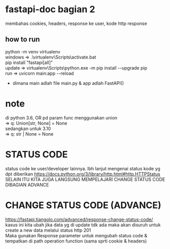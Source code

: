 # fastapi-doc bagian 2
membahas cookies, headers, response ke user, kode http response
## how to run
python -m venv virtualenv<br>
windows => .\virtualenv\Scripts\activate.bat<br>
pip install "fastapi[all]" <br>
update => virtualenv\Scripts\python.exe -m pip install --upgrade pip<br>
run => uvicorn main:app --reload<br>
* dimana main adlah file main.py & app adlah FastAPI()<br>
# note
di python 3.6, OR pd param func menggunakan union<br>
=> q: Union[str, None] = None<br>
sedangkan untuk 3.10<br>
=>  q: str | None = None
# STATUS CODE
status code ke user/developer lainnya. lbh lanjut mengenai status kode yg dpt diberikan https://docs.python.org/3/library/http.html#http.HTTPStatus<br>
SELAIN ITU KITA JUGA LANGSUNG MEMPELAJARI CHANGE STATUS CODE DIBAGIAN ADVANCE
# CHANGE STATUS CODE (ADVANCE)
https://fastapi.tiangolo.com/advanced/response-change-status-code/
kasus ini kita ubah jika data yg di update tdk ada maka akan disuruh untuk create a new data melalui status http 201<br>
Maka gunakan Response parameter untuk mengubah status code & tempatkan di path operation function (sama sprti cookie & headers)
